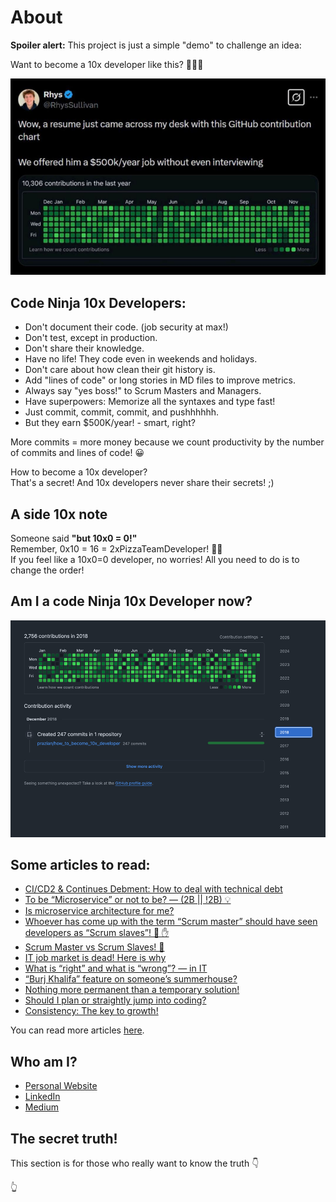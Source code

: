 # About
**Spoiler alert:** This project is just a simple "demo" to challenge an idea:   

Want to become a 10x developer like this? 🤑🤑🤑  

![Companies who blindly hire 10x developers](_docs/img/rhys-tweet-hiring-10x-devs-for-500k.png)

## Code Ninja 10x Developers:
- Don't document their code. (job security at max!)
- Don't test, except in production.
- Don't share their knowledge.
- Have no life! They code even in weekends and holidays.
- Don't care about how clean their git history is.
- Add "lines of code" or long stories in MD files to improve metrics.
- Always say "yes boss!" to Scrum Masters and Managers.
- Have superpowers: Memorize all the syntaxes and type fast!
- Just commit, commit, commit, and pushhhhhh.
- But they earn $500K/year! - smart, right?

More commits = more money because we count productivity by the number of commits and lines of code! 😀

How to become a 10x developer?  
That's a secret! And 10x developers never share their secrets! ;)

## A side 10x note

Someone said **"but 10x0 = 0!"**  
Remember, 0x10 = 16 = 2xPizzaTeamDeveloper! 🍕🍕  
If you feel like a 10x0=0 developer, no worries! All you need to do is to change the order!

## Am I a code Ninja 10x Developer now?
![Companies who blindly hire 10x developers](_docs/img/am-i-a-10x-dev.png)

## Some articles to read:
- [CI/CD2 & Continues Debment: How to deal with technical debt](https://medium.com/@pooyan_razian/ci-cd2-continues-debment-how-to-deal-with-technical-debt-b81129e95466)
- [To be “Microservice” or not to be? — (2B || !2B) 💡](https://medium.com/@pooyan_razian/to-be-microservice-or-not-to-be-2b-2b-35ea55a27f7d)
- [Is microservice architecture for me?](https://medium.com/@pooyan_razian/is-microservice-architecture-for-me-d659e62b855f)
- [Whoever has come up with the term “Scrum master” should have seen developers as “Scrum slaves”! 🛑 ✋](https://medium.com/@pooyan_razian/whoever-coined-the-term-scrum-master-should-have-seen-developers-as-scrum-slaves-4f30c05ec53a)
- [Scrum Master vs Scrum Slaves! 🛑](https://medium.com/@pooyan_razian/scrum-master-vs-scrum-slaves-d60900b876c7)
- [IT job market is dead! Here is why](https://medium.com/@pooyan_razian/it-job-market-is-dead-here-is-why-ddea26536582)
- [What is “right” and what is “wrong”? — in IT](https://medium.com/@pooyan_razian/what-is-right-and-what-is-wrong-in-it-92497e6fa6ec)
- [“Burj Khalifa” feature on someone’s summerhouse?](https://medium.com/@pooyan_razian/lets-build-the-burj-khalifa-feature-on-a-summerhouse-6c8efbd90204)
- [Nothing more permanent than a temporary solution!](https://medium.com/@pooyan_razian/nothing-more-permanent-than-a-temporary-solution-a7b9129f442b)
- [Should I plan or straightly jump into coding?](https://medium.com/@pooyan_razian/should-i-plan-or-straightly-jump-into-coding-6c3135396e4e)
- [Consistency: The key to growth!](https://medium.com/@pooyan_razian/consistency-the-key-to-growth-ea1e6af31704)

You can read more articles [here](https://www.pooyan.info/articles).

## Who am I?
- [Personal Website](https://pooyan.info)
- [LinkedIn](https://www.linkedin.com/in/prazian/)
- [Medium](https://medium.com/@pooyan_razian)

## The secret truth!
This section is for those who really want to know the truth 👇

[//]: # (Don't be such a 10x developer!)
[//]: # (Scrum Master or Scrum slave, that is the question!)
[//]: # (Scrum usually is a mask to hide micromanagement.)
[//]: # (Trust your experts.)
[//]: # (Developers are not your kids.)
[//]: # (We don't need no thought control!)
[//]: # (Most Scrum meetings are a waste of time.)
[//]: # (Scrum is a scam? ¯\_\(ツ\)_/¯ )
[//]: # (A bad Scrum kills productivity.)
[//]: # (A bad Scrum kills trust.)
[//]: # (A bad Scrum kills team spirit.)
[//]: # (A bad Scrum can be the result of "lack of trust".)
[//]: # (Don't count 10xness by the number of commits)
[//]: # (Don't count 10xness by the lines of code)
[//]: # (Impact is what values the most)
[//]: # (Quality cannot be easily measured)
[//]: # (Quantity can be faked! Don't be scamed.)

👆